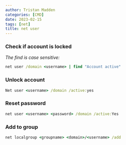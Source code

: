 ```yaml
---
author: Tristan Madden
categories: [CMD]
date: 2023-02-15
tags: [net]
title: net user
---
```


<h3>Check if account is locked</h3>

_The find is case sensitive:_

```cmd
net user /domain <username> | find "Account active"
```

<h3>Unlock account</h3>

```cmd
Net user <username> /domain /active:yes
```

<h3>Reset password</h3>

```cmd
net user <username> <password> /domain /active:Yes
```

<h3>Add to group</h3>

```cmd
net localgroup <groupname> <domain>/<username> /add
```

